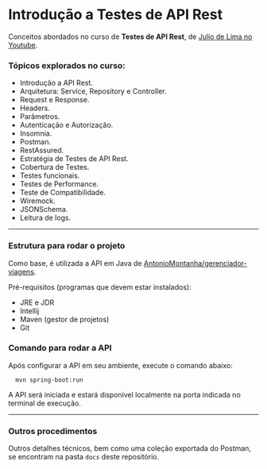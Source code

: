 # Introdução a Testes de API Rest

Conceitos abordados no curso de **Testes de API Rest**, de [Julio de Lima no Youtube](https://www.youtube.com/watch?v=VqVQ7vHY32o&list=PLf8x7B3nFTl17WeEVj405tHlstiq1kNBX). 

### Tópicos explorados no curso: 
* Introdução a API Rest.
* Arquitetura: Service, Repository e Controller.
* Request e Response.
* Headers.
* Parâmetros.
* Autenticação e Autorização.
* Insomnia.
* Postman.
* RestAssured.
* Estratégia de Testes de API Rest.
* Cobertura de Testes.
* Testes funcionais.
* Testes de Performance.
* Teste de Compatibilidade.
* Wiremock.
* JSONSchema.
* Leitura de logs.

---

### Estrutura para rodar o projeto

Como base, é utilizada a API em Java de [AntonioMontanha/gerenciador-viagens](https://github.com/AntonioMontanha/gerenciador-viagens).  

Pré-requisitos (programas que devem estar instalados):
* JRE e JDR
* Intellij
* Maven (gestor de projetos)
* Git 

### Comando para rodar a API

Após configurar a API em seu ambiente, execute o comando abaixo:

      mvn spring-boot:run

A API será iniciada e estará disponível localmente na porta indicada no terminal de execução.

--- 

### Outros procedimentos
Outros detalhes técnicos, bem como uma coleção exportada do Postman, se encontram na pasta `docs` deste repositório.
